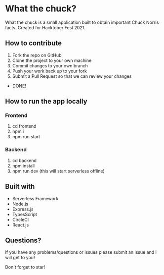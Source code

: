 # What the chuck?

What the chuck is a small application built to obtain important Chuck Norris facts. Created for Hacktober Fest 2021.

## How to contribute

1. Fork the repo on GitHub
2. Clone the project to your own machine
3. Commit changes to your own branch
4. Push your work back up to your fork
5. Submit a Pull Request so that we can review your changes

- DONE!

## How to run the app locally

### Frontend
1. cd frontend
2. npm i
3. npm run start

### Backend
1. cd backend
2. npm install
3. npm run dev (this will start serverless offline)

## Built with

- Serverless Framework
- Node.js
- Express.js
- TypesScript
- CircleCI
- React.js

## Questions?

If you have any problems/questions or issues please submit an issue and I will get to you!

Don't forget to star!
